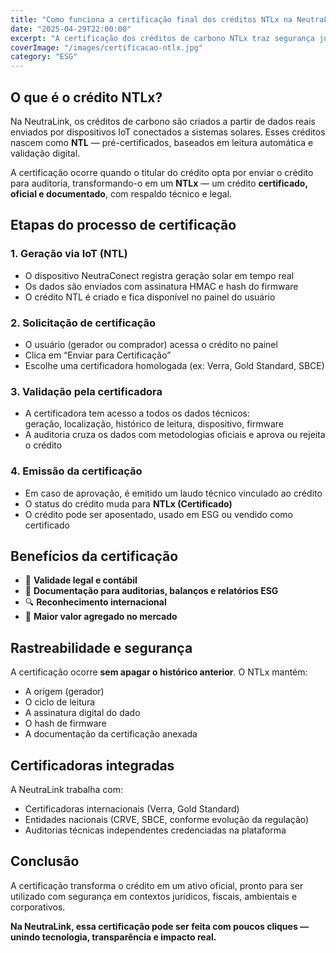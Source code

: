 ```yaml
---
title: "Como funciona a certificação final dos créditos NTLx na NeutraLink"
date: "2025-04-29T22:00:00"
excerpt: "A certificação dos créditos de carbono NTLx traz segurança jurídica, validação oficial e documentação completa para uso ESG. Entenda como funciona dentro da plataforma NeutraLink."
coverImage: "/images/certificacao-ntlx.jpg"
category: "ESG"
---
```


## O que é o crédito NTLx?

Na NeutraLink, os créditos de carbono são criados a partir de dados reais enviados por dispositivos IoT conectados a sistemas solares. Esses créditos nascem como **NTL** — pré-certificados, baseados em leitura automática e validação digital.

A certificação ocorre quando o titular do crédito opta por enviar o crédito para auditoria, transformando-o em um **NTLx** — um crédito **certificado, oficial e documentado**, com respaldo técnico e legal.

## Etapas do processo de certificação

### 1. Geração via IoT (NTL)

- O dispositivo NeutraConect registra geração solar em tempo real
- Os dados são enviados com assinatura HMAC e hash do firmware
- O crédito NTL é criado e fica disponível no painel do usuário

### 2. Solicitação de certificação

- O usuário (gerador ou comprador) acessa o crédito no painel
- Clica em “Enviar para Certificação”
- Escolhe uma certificadora homologada (ex: Verra, Gold Standard, SBCE)

### 3. Validação pela certificadora

- A certificadora tem acesso a todos os dados técnicos:  
  geração, localização, histórico de leitura, dispositivo, firmware
- A auditoria cruza os dados com metodologias oficiais e aprova ou rejeita o crédito

### 4. Emissão da certificação

- Em caso de aprovação, é emitido um laudo técnico vinculado ao crédito
- O status do crédito muda para **NTLx (Certificado)**
- O crédito pode ser aposentado, usado em ESG ou vendido como certificado

## Benefícios da certificação

- 📄 **Validade legal e contábil**
- 🧾 **Documentação para auditorias, balanços e relatórios ESG**
- 🔍 **Reconhecimento internacional**
- 🔐 **Maior valor agregado no mercado**

## Rastreabilidade e segurança

A certificação ocorre **sem apagar o histórico anterior**. O NTLx mantém:

- A origem (gerador)
- O ciclo de leitura
- A assinatura digital do dado
- O hash de firmware
- A documentação da certificação anexada

## Certificadoras integradas

A NeutraLink trabalha com:

- Certificadoras internacionais (Verra, Gold Standard)
- Entidades nacionais (CRVE, SBCE, conforme evolução da regulação)
- Auditorias técnicas independentes credenciadas na plataforma

## Conclusão

A certificação transforma o crédito em um ativo oficial, pronto para ser utilizado com segurança em contextos jurídicos, fiscais, ambientais e corporativos.

**Na NeutraLink, essa certificação pode ser feita com poucos cliques — unindo tecnologia, transparência e impacto real.**

